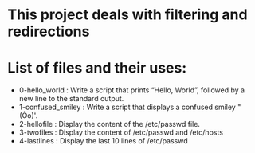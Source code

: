  # This project deals with filtering and redirections
 # List of files and their uses:

 * 0-hello_world : Write a script that prints “Hello, World”, followed by a new line to the standard output.
 * 1-confused_smiley : Write a script that displays a confused smiley "(Ôo)'.
 * 2-hellofile : Display the content of the /etc/passwd file.
 * 3-twofiles : Display the content of /etc/passwd and /etc/hosts
 * 4-lastlines : Display the last 10 lines of /etc/passwd
